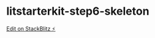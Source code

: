 # litstarterkit-step6-skeleton

[Edit on StackBlitz ⚡️](https://stackblitz.com/edit/litstarterkit-step6-skeleton)